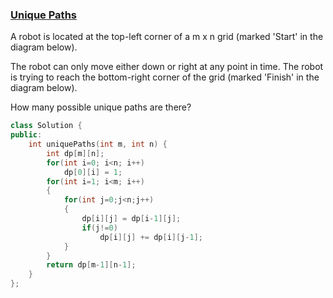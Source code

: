### [Unique Paths](https://leetcode.com/problems/unique-paths/)

A robot is located at the top-left corner of a m x n grid (marked 'Start' in the diagram below).

The robot can only move either down or right at any point in time. The robot is trying to reach the bottom-right corner of the grid (marked 'Finish' in the diagram below).

How many possible unique paths are there?

```cpp
class Solution {
public:
    int uniquePaths(int m, int n) {
        int dp[m][n];
        for(int i=0; i<n; i++)
            dp[0][i] = 1;
        for(int i=1; i<m; i++)
        {
            for(int j=0;j<n;j++)
            {
                dp[i][j] = dp[i-1][j];
                if(j!=0)
                    dp[i][j] += dp[i][j-1];
            }
        }
        return dp[m-1][n-1];
    }
};
```